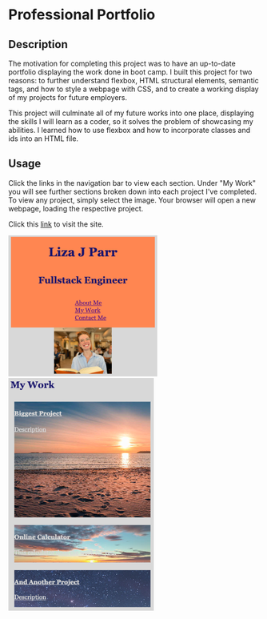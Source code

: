 # Professional Portfolio

## Description

The motivation for completing this project was to have an up-to-date portfolio displaying the work done in boot camp. I built this project for two reasons: to further understand flexbox, HTML structural elements, semantic tags, and how to style a webpage with CSS, and to create a working display of my projects for future employers. 

This project will culminate all of my future works into one place, displaying the skills I will learn as a coder, so it solves the problem of showcasing my abilities. I learned how to use flexbox and how to incorporate classes and ids into an HTML file.

## Usage

Click the links in the navigation bar to view each section. Under "My Work" you will see further sections broken down into each project I've completed. To view any project, simply select the image. Your browser will open a new webpage, loading the respective project.

Click this [link](https://www.markdownguide.org/cheat-sheet/) to visit the site.

![Navigation Links](assets/images/nav-links.png)
![App Links](assets/images/my-work.png)